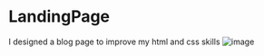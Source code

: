 # LandingPage
I designed a blog page to improve my html and css skills
![image](https://github.com/user-attachments/assets/5dbd9459-0e5c-47c5-a9c7-76af2fb91d15)

